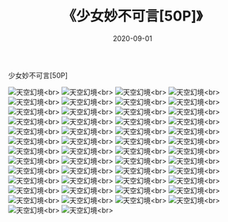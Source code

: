 ﻿---
layout: post
title: 《少女妙不可言[50P]》
date: 2020-09-01
img: http://photo.orgx.cf/唯美/2019/少女妙不可言[50P]/000.jpg
tags: [美女,清纯,唯美]
---

少女妙不可言[50P]



![天空幻境](http://photo.orgx.cf/唯美/2019/少女妙不可言[50P]/001.jpg''天空幻境'')<br>
![天空幻境](http://photo.orgx.cf/唯美/2019/少女妙不可言[50P]/002.jpg''天空幻境'')<br>
![天空幻境](http://photo.orgx.cf/唯美/2019/少女妙不可言[50P]/003.jpg''天空幻境'')<br>
![天空幻境](http://photo.orgx.cf/唯美/2019/少女妙不可言[50P]/004.jpg''天空幻境'')<br>
![天空幻境](http://photo.orgx.cf/唯美/2019/少女妙不可言[50P]/005.jpg''天空幻境'')<br>
![天空幻境](http://photo.orgx.cf/唯美/2019/少女妙不可言[50P]/006.jpg''天空幻境'')<br>
![天空幻境](http://photo.orgx.cf/唯美/2019/少女妙不可言[50P]/007.jpg''天空幻境'')<br>
![天空幻境](http://photo.orgx.cf/唯美/2019/少女妙不可言[50P]/008.jpg''天空幻境'')<br>
![天空幻境](http://photo.orgx.cf/唯美/2019/少女妙不可言[50P]/009.jpg''天空幻境'')<br>
![天空幻境](http://photo.orgx.cf/唯美/2019/少女妙不可言[50P]/010.jpg''天空幻境'')<br>
![天空幻境](http://photo.orgx.cf/唯美/2019/少女妙不可言[50P]/011.jpg''天空幻境'')<br>
![天空幻境](http://photo.orgx.cf/唯美/2019/少女妙不可言[50P]/012.jpg''天空幻境'')<br>
![天空幻境](http://photo.orgx.cf/唯美/2019/少女妙不可言[50P]/013.jpg''天空幻境'')<br>
![天空幻境](http://photo.orgx.cf/唯美/2019/少女妙不可言[50P]/014.jpg''天空幻境'')<br>
![天空幻境](http://photo.orgx.cf/唯美/2019/少女妙不可言[50P]/015.jpg''天空幻境'')<br>
![天空幻境](http://photo.orgx.cf/唯美/2019/少女妙不可言[50P]/016.jpg''天空幻境'')<br>
![天空幻境](http://photo.orgx.cf/唯美/2019/少女妙不可言[50P]/017.jpg''天空幻境'')<br>
![天空幻境](http://photo.orgx.cf/唯美/2019/少女妙不可言[50P]/018.jpg''天空幻境'')<br>
![天空幻境](http://photo.orgx.cf/唯美/2019/少女妙不可言[50P]/019.jpg''天空幻境'')<br>
![天空幻境](http://photo.orgx.cf/唯美/2019/少女妙不可言[50P]/020.jpg''天空幻境'')<br>
![天空幻境](http://photo.orgx.cf/唯美/2019/少女妙不可言[50P]/021.jpg''天空幻境'')<br>
![天空幻境](http://photo.orgx.cf/唯美/2019/少女妙不可言[50P]/022.jpg''天空幻境'')<br>
![天空幻境](http://photo.orgx.cf/唯美/2019/少女妙不可言[50P]/023.jpg''天空幻境'')<br>
![天空幻境](http://photo.orgx.cf/唯美/2019/少女妙不可言[50P]/024.jpg''天空幻境'')<br>
![天空幻境](http://photo.orgx.cf/唯美/2019/少女妙不可言[50P]/025.jpg''天空幻境'')<br>
![天空幻境](http://photo.orgx.cf/唯美/2019/少女妙不可言[50P]/026.jpg''天空幻境'')<br>
![天空幻境](http://photo.orgx.cf/唯美/2019/少女妙不可言[50P]/027.jpg''天空幻境'')<br>
![天空幻境](http://photo.orgx.cf/唯美/2019/少女妙不可言[50P]/028.jpg''天空幻境'')<br>
![天空幻境](http://photo.orgx.cf/唯美/2019/少女妙不可言[50P]/029.jpg''天空幻境'')<br>
![天空幻境](http://photo.orgx.cf/唯美/2019/少女妙不可言[50P]/030.jpg''天空幻境'')<br>
![天空幻境](http://photo.orgx.cf/唯美/2019/少女妙不可言[50P]/031.jpg''天空幻境'')<br>
![天空幻境](http://photo.orgx.cf/唯美/2019/少女妙不可言[50P]/032.jpg''天空幻境'')<br>
![天空幻境](http://photo.orgx.cf/唯美/2019/少女妙不可言[50P]/033.jpg''天空幻境'')<br>
![天空幻境](http://photo.orgx.cf/唯美/2019/少女妙不可言[50P]/034.jpg''天空幻境'')<br>
![天空幻境](http://photo.orgx.cf/唯美/2019/少女妙不可言[50P]/035.jpg''天空幻境'')<br>
![天空幻境](http://photo.orgx.cf/唯美/2019/少女妙不可言[50P]/036.jpg''天空幻境'')<br>
![天空幻境](http://photo.orgx.cf/唯美/2019/少女妙不可言[50P]/037.jpg''天空幻境'')<br>
![天空幻境](http://photo.orgx.cf/唯美/2019/少女妙不可言[50P]/038.jpg''天空幻境'')<br>
![天空幻境](http://photo.orgx.cf/唯美/2019/少女妙不可言[50P]/039.jpg''天空幻境'')<br>
![天空幻境](http://photo.orgx.cf/唯美/2019/少女妙不可言[50P]/040.jpg''天空幻境'')<br>
![天空幻境](http://photo.orgx.cf/唯美/2019/少女妙不可言[50P]/041.jpg''天空幻境'')<br>
![天空幻境](http://photo.orgx.cf/唯美/2019/少女妙不可言[50P]/042.jpg''天空幻境'')<br>
![天空幻境](http://photo.orgx.cf/唯美/2019/少女妙不可言[50P]/043.jpg''天空幻境'')<br>
![天空幻境](http://photo.orgx.cf/唯美/2019/少女妙不可言[50P]/044.jpg''天空幻境'')<br>
![天空幻境](http://photo.orgx.cf/唯美/2019/少女妙不可言[50P]/045.jpg''天空幻境'')<br>
![天空幻境](http://photo.orgx.cf/唯美/2019/少女妙不可言[50P]/046.jpg''天空幻境'')<br>
![天空幻境](http://photo.orgx.cf/唯美/2019/少女妙不可言[50P]/047.jpg''天空幻境'')<br>
![天空幻境](http://photo.orgx.cf/唯美/2019/少女妙不可言[50P]/048.jpg''天空幻境'')<br>
![天空幻境](http://photo.orgx.cf/唯美/2019/少女妙不可言[50P]/049.jpg''天空幻境'')<br>
![天空幻境](http://photo.orgx.cf/唯美/2019/少女妙不可言[50P]/050.jpg''天空幻境'')<br>